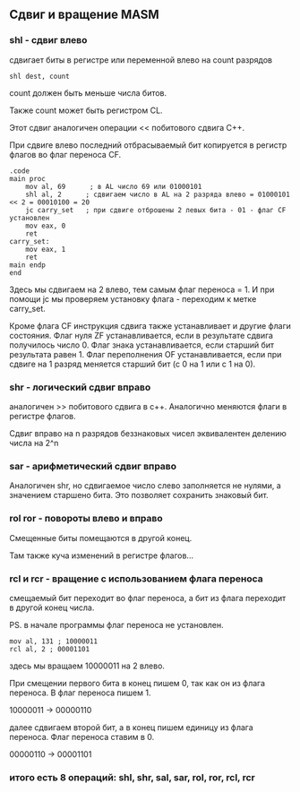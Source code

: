## Сдвиг и вращение MASM

### shl - сдвиг влево
сдвигает биты в регистре или переменной влево на count разрядов
```
shl dest, count
```
count должен быть меньше числа битов. 

Также count может быть регистром CL.

Этот сдвиг аналогичен операции << побитового сдвига С++.

При сдвиге влево последний отбрасываемый бит копируется в регистр флагов во флаг переноса CF.
```
.code
main proc
    mov al, 69      ; в AL число 69 или 01000101
    shl al, 2      ; сдвигаем число в AL на 2 разряда влево = 01000101 << 2 = 00010100 = 20
    jc carry_set   ; при сдвиге отброшены 2 левых бита - 01 - флаг CF установлен
    mov eax, 0
    ret
carry_set:
    mov eax, 1
    ret
main endp
end
```
Здесь мы сдвигаем на 2 влево, тем самым флаг переноса = 1. И при помощи jc мы проверяем установку флага - переходим к метке carry_set.

Кроме флага CF инструкция сдвига также устанавливает и другие флаги состояния. Флаг нуля ZF устанавливается, если в результате сдвига получилось число 0. Флаг знака устанавливается, если старший бит результата равен 1. Флаг переполнения OF устанавливается, если при сдвиге на 1 разряд меняется старший бит (с 0 на 1 или с 1 на 0).

### shr - логический сдвиг вправо
аналогичен >> побитового сдвига в с++. Аналогично меняются флаги в регистре флагов. 

Сдвиг вправо на n разрядов беззнаковых чисел эквивалентен делению числа на 2^n

### sar - арифметический сдвиг вправо
Аналогичен shr, но сдвигаемое число слево заполняется не нулями, а значением старшено бита. Это позволяет сохранить знаковый бит. 

### rol ror - повороты влево и вправо
Смещенные биты помещаются в другой конец. 

Там также куча изменений в регистре флагов...

### rcl и rcr - вращение с использованием флага переноса
смещаемый бит переходит во флаг переноса, а бит из флага переходит в другой конец числа.

PS. в начале программы флаг переноса не установлен. 

```
mov al, 131 ; 10000011
rcl al, 2 ; 00001101
```
здесь мы вращаем 10000011 на 2 влево.

При смещении первого бита в конец пишем 0, так как он из флага переноса. В флаг переноса пишем 1.

10000011 -> 00000110

далее сдвигаем второй бит, а в конец пишем единицу из флага переноса. Флаг переноса ставим в 0.

00000110 -> 00001101

### итого есть 8 операций: shl, shr, sal, sar, rol, ror, rcl, rcr

